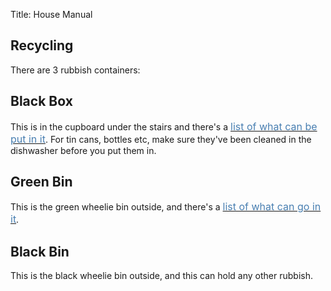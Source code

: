 Title: House Manual

<div style="CLEAR:both">
<div>
<div>
<h2>Recycling</h2>
There are 3 rubbish containers:<br>
<h2>Black Box</h2>
This is in the cupboard under the stairs and there's a <a href="http://www.westwiltshire.gov.uk/index/env/rubbish_waste_and_recycling/recycling-kerbside-collection/kerbside-recycling-black-boxes.htm" rel="nofollow" target="_blank"><font color="#497fb1" size="+0">list of what can be put in it</font></a>. For tin cans, bottles etc, make sure they've been cleaned in the dishwasher before you put them in.<br>
<h2>Green Bin</h2>
This is the green wheelie bin outside, and there's a <a href="http://www.westwiltshire.gov.uk/index/env/rubbish_waste_and_recycling/recycling-kerbside-collection/kerbside-recycling-greenbins-contam.htm" rel="nofollow" target="_blank"><font color="#497fb1" size="+0">list of what can go in it</font></a>.<br>
<h2>Black Bin</h2>
This is the black wheelie bin outside, and this can hold any other rubbish.</div>
</div>
</div>
